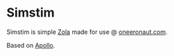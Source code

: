 # Simstim

Simstim is simple [Zola](getzola.org) made for use @ [oneeronaut.com](https://oneeronaut.com).

Based on [Apollo](https://github.com/not-matthias/apollo).